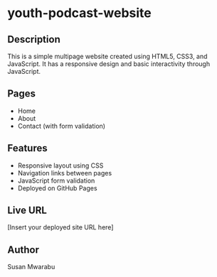# youth-podcast-website
## Description
This is a simple multipage website created using HTML5, CSS3, and JavaScript. It has a responsive design and basic interactivity through JavaScript.

## Pages
- Home
- About
- Contact (with form validation)

## Features
- Responsive layout using CSS
- Navigation links between pages
- JavaScript form validation
- Deployed on GitHub Pages

## Live URL
[Insert your deployed site URL here]

## Author
Susan Mwarabu
